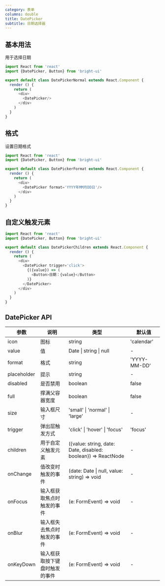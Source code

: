 ```yaml
---
category: 表单
columns: double
title: DatePicker
subtitle: 日期选择器
---
```


## 基本用法

用于选择日期

```js
import React from 'react'
import {DatePicker, Button} from 'bright-ui'

export default class DatePickerNormal extends React.Component {
  render () {
    return (
      <div>
        <DatePicker/>
      </div>
    )
  }
}
```

## 格式

设置日期格式

```js
import React from 'react'
import {DatePicker, Button} from 'bright-ui'

export default class DatePickerFormat extends React.Component {
  render () {
    return (
      <div>
        <DatePicker format='YYYY年MM月DD日'/>
      </div>
    )
  }
}
```

## 自定义触发元素

```js
import React from 'react'
import {DatePicker, Button} from 'bright-ui'

export default class DatePickerChildren extends React.Component {
  render () {
    return (
      <div>
        <DatePicker trigger='click'>
          {({value}) => (
            <Button>日期：{value}</Button>
          )}
        </DatePicker>
      </div>
    )
  }
}
```

## DatePicker API

| 参数 | 说明 | 类型 | 默认值 |
|---|---|---|---|
| icon | 图标 | string | 'calendar' |
| value | 值 | Date \| string \| null | - |
| format | 格式 | string | 'YYYY-MM-DD' |
| placeholder | 提示 | string | - |
| disabled | 是否禁用 | boolean | false |
| full | 撑满父容器宽度 | boolean | false |
| size | 输入框尺寸 | 'small' \| 'normal' \| 'large' | - |
| trigger | 弹出层触发方式 | 'click' \| 'hover' \| 'focus' | 'focus' |
| children | 用于自定义触发元素 | ({value: string, date: Date, disabled: boolean}) => ReactNode | - |
| onChange | 值改变时触发的事件 | (date: Date \| null, value: string) => void | - |
| onFocus | 输入框获取焦点时触发的事件 | (e: FormEvent) => void | - |
| onBlur | 输入框失去焦点时触发的事件 | (e: FormEvent) => void | - |
| onKeyDown | 输入框获取按下键盘时触发的事件 | (e: FormEvent) => void | - |
